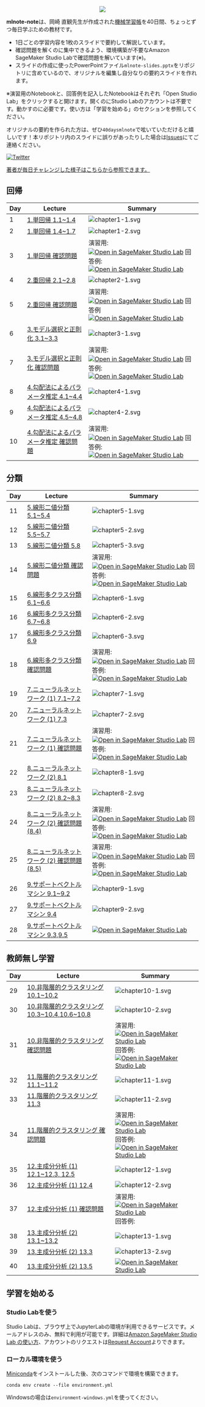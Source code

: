 <p align="center">
  <img src="https://github.com/icoxfog417/mlnote-note/raw/main/images/top.png">
</p>


**mlnote-note**は、岡崎 直観先生が作成された[機械学習帳](https://chokkan.github.io/mlnote/index.html)を40日間、ちょっとずつ毎日学ぶための教材です。

* 1日ごとの学習内容を1枚のスライドで要約して解説しています。
* 確認問題を解くのに集中できるよう、環境構築が不要なAmazon SageMaker Studio Labで確認問題を解いています(※)。
* スライドの作成に使ったPowerPointファイル`mlnote-slides.pptx`をリポジトリに含めているので、オリジナルを編集し自分なりの要約スライドを作れます。

※演習用のNotebookと、回答例を記入したNotebookはそれぞれ「Open Studio Lab」をクリックすると開けます。開くのにStudio Labのアカウントは不要です。動かすのに必要です。使い方は「学習を始める」のセクションを参照してください。

オリジナルの要約を作られた方は、ぜひ`40daysmlnote`で呟いていただけると嬉しいです！本リポジトリ内のスライドに誤りがあったりした場合は[Issues](https://github.com/icoxfog417/mlnote-note/issues)にてご連絡ください。

[![Twitter](https://img.shields.io/badge/Twitter-%231DA1F2.svg?style=for-the-badge&logo=Twitter&logoColor=white)](https://twitter.com/search?q=%2340daysmlnote&src=typed_query&f=live)

[著者が毎日チャレンジした様子はこちらから参照できます。](https://twitter.com/hashtag/30daymlnote?src=hashtag_click)

## 回帰

| Day | Lecture       | Summary |
|-----|---------------|---------|
|1    | [1.単回帰 1.1~1.4](https://chokkan.github.io/mlnote/regression/01sra.html)| ![chapter1-1.svg](notebooks/images/chapter1/chapter1-1.svg)  |
|2    | [1.単回帰 1.4~1.7](https://chokkan.github.io/mlnote/regression/01sra.html#a-b)| ![chapter1-2.svg](notebooks/images/chapter1/chapter1-2.svg)  |
|3    | [1.単回帰 確認問題](https://chokkan.github.io/mlnote/regression/01sra.html#id13) | 演習用:  [![Open in SageMaker Studio Lab](https://studiolab.sagemaker.aws/studiolab.svg)](https://studiolab.sagemaker.aws/import/github/icoxfog417/mlnote-note/blob/main/notebooks/chapter1.ipynb) 回答例: [![Open in SageMaker Studio Lab](https://studiolab.sagemaker.aws/studiolab.svg)](https://studiolab.sagemaker.aws/import/github/icoxfog417/mlnote-note/blob/main/notebooks/chapter1_answer.ipynb)|
|4    | [2.重回帰 2.1~2.8](https://chokkan.github.io/mlnote/regression/02mra.html)| ![chapter2-1.svg](notebooks/images/chapter2/chapter2-1.svg)  |
|5    | [2.重回帰 確認問題](https://chokkan.github.io/mlnote/regression/02mra.html#id17)| 演習用:[![Open in SageMaker Studio Lab](https://studiolab.sagemaker.aws/studiolab.svg)](https://studiolab.sagemaker.aws/import/github/icoxfog417/mlnote-note/blob/main/notebooks/chapter2.ipynb) 回答例 [![Open in SageMaker Studio Lab](https://studiolab.sagemaker.aws/studiolab.svg)](https://studiolab.sagemaker.aws/import/github/icoxfog417/mlnote-note/blob/main/notebooks/chapter2_answer.ipynb)|
|6    | [3.モデル選択と正則化 3.1~3.3](https://chokkan.github.io/mlnote/regression/03regularization.html)| ![chapter3-1.svg](notebooks/images/chapter3/chapter3-1.svg) |
|7    | [3.モデル選択と正則化 確認問題](https://chokkan.github.io/mlnote/regression/03regularization.html#id4)| 演習用:[![Open in SageMaker Studio Lab](https://studiolab.sagemaker.aws/studiolab.svg)](https://studiolab.sagemaker.aws/import/github/icoxfog417/mlnote-note/blob/main/notebooks/chapter3.ipynb) 回答例:[![Open in SageMaker Studio Lab](https://studiolab.sagemaker.aws/studiolab.svg)](https://studiolab.sagemaker.aws/import/github/icoxfog417/mlnote-note/blob/main/notebooks/chapter3_answer.ipynb) |
|8    | [4.勾配法によるパラメータ推定 4.1~4.4](https://chokkan.github.io/mlnote/regression/04sgd.html)| ![chapter4-1.svg](notebooks/images/chapter4/chapter4-1.svg) |
|9    | [4.勾配法によるパラメータ推定 4.5~4.8](https://chokkan.github.io/mlnote/regression/04sgd.html#id10)| ![chapter4-2.svg](notebooks/images/chapter4/chapter4-2.svg) |
|10   | [4.勾配法によるパラメータ推定 確認問題](https://chokkan.github.io/mlnote/regression/04sgd.html#id20) | 演習用: [![Open in SageMaker Studio Lab](https://studiolab.sagemaker.aws/studiolab.svg)](https://studiolab.sagemaker.aws/import/github/icoxfog417/mlnote-note/blob/main/notebooks/chapter4.ipynb) 回答例:[![Open in SageMaker Studio Lab](https://studiolab.sagemaker.aws/studiolab.svg)](https://studiolab.sagemaker.aws/import/github/icoxfog417/mlnote-note/blob/main/notebooks/chapter4_answer.ipynb) 

## 分類

| Day | Lecture       | Summary |
|-----|---------------|---------|
|11   | [5.線形二値分類 5.1~5.4](https://chokkan.github.io/mlnote/classification/01binary.html)| ![chapter5-1.svg](notebooks/images/chapter5/chapter5-1.svg)  |
|12   | [5.線形二値分類 5.5~5.7](https://chokkan.github.io/mlnote/classification/01binary.html#id7)| ![chapter5-2.svg](notebooks/images/chapter5/chapter5-2.svg)  |
|13   | [5.線形二値分類 5.8](https://chokkan.github.io/mlnote/classification/01binary.html#id11)| ![chapter5-3.svg](notebooks/images/chapter5/chapter5-3.svg)  |
|14   | [5.線形二値分類 確認問題](https://chokkan.github.io/mlnote/classification/01binary.html#id19)| 演習用:[![Open in SageMaker Studio Lab](https://studiolab.sagemaker.aws/studiolab.svg)](https://studiolab.sagemaker.aws/import/github/icoxfog417/mlnote-note/blob/main/notebooks/chapter5.ipynb) 回答例:[![Open in SageMaker Studio Lab](https://studiolab.sagemaker.aws/studiolab.svg)](https://studiolab.sagemaker.aws/import/github/icoxfog417/mlnote-note/blob/main/notebooks/chapter5_answer.ipynb) |
|15   | [6.線形多クラス分類 6.1~6.6](https://chokkan.github.io/mlnote/classification/02multi.html)| ![chapter6-1.svg](notebooks/images/chapter6/chapter6-1.svg)  |
|16   | [6.線形多クラス分類 6.7~6.8](https://chokkan.github.io/mlnote/classification/02multi.html#id10)| ![chapter6-2.svg](notebooks/images/chapter6/chapter6-2.svg)  |
|17   | [6.線形多クラス分類 6.9](https://chokkan.github.io/mlnote/classification/02multi.html#id13)| ![chapter6-3.svg](notebooks/images/chapter6/chapter6-3.svg)  |
|18   | [6.線形多クラス分類 確認問題](https://chokkan.github.io/mlnote/classification/02multi.html#id16)| 演習用:[![Open in SageMaker Studio Lab](https://studiolab.sagemaker.aws/studiolab.svg)](https://studiolab.sagemaker.aws/import/github/icoxfog417/mlnote-note/blob/main/notebooks/chapter6.ipynb) 回答例:[![Open in SageMaker Studio Lab](https://studiolab.sagemaker.aws/studiolab.svg)](https://studiolab.sagemaker.aws/import/github/icoxfog417/mlnote-note/blob/main/notebooks/chapter6_answer.ipynb)  |
|19   | [7.ニューラルネットワーク (1) 7.1~7.2](https://chokkan.github.io/mlnote/classification/03nn.html) | ![chapter7-1.svg](notebooks/images/chapter7/chapter7-1.svg) |
|20   | [7.ニューラルネットワーク (1) 7.3](https://chokkan.github.io/mlnote/classification/03nn.html#id18) | ![chapter7-2.svg](notebooks/images/chapter7/chapter7-2.svg) |
|21   | [7.ニューラルネットワーク (1) 確認問題](https://chokkan.github.io/mlnote/classification/03nn.html#id21)| 演習用:[![Open in SageMaker Studio Lab](https://studiolab.sagemaker.aws/studiolab.svg)](https://studiolab.sagemaker.aws/import/github/icoxfog417/mlnote-note/blob/main/notebooks/chapter7.ipynb) 回答例:[![Open in SageMaker Studio Lab](https://studiolab.sagemaker.aws/studiolab.svg)](https://studiolab.sagemaker.aws/import/github/icoxfog417/mlnote-note/blob/main/notebooks/chapter7_answer.ipynb) |
|22   | [8.ニューラルネットワーク (2) 8.1](https://chokkan.github.io/mlnote/classification/04nntrain.html) | ![chapter8-1.svg](notebooks/images/chapter8/chapter8-1.svg) |
|23   | [8.ニューラルネットワーク (2) 8.2~8.3](https://chokkan.github.io/mlnote/classification/04nntrain.html#nn) | ![chapter8-2.svg](notebooks/images/chapter8/chapter8-2.svg) |
|24   | [8.ニューラルネットワーク (2) 確認問題(8.4)](https://chokkan.github.io/mlnote/classification/04nntrain.html#id13)| 演習用:[![Open in SageMaker Studio Lab](https://studiolab.sagemaker.aws/studiolab.svg)](https://studiolab.sagemaker.aws/import/github/icoxfog417/mlnote-note/blob/main/notebooks/chapter8.ipynb) 回答例:[![Open in SageMaker Studio Lab](https://studiolab.sagemaker.aws/studiolab.svg)](https://studiolab.sagemaker.aws/import/github/icoxfog417/mlnote-note/blob/main/notebooks/chapter8_answer.ipynb)|
|25   | [8.ニューラルネットワーク (2) 確認問題(8.5)](https://chokkan.github.io/mlnote/classification/04nntrain.html#id13)| 演習用:[![Open in SageMaker Studio Lab](https://studiolab.sagemaker.aws/studiolab.svg)](https://studiolab.sagemaker.aws/import/github/icoxfog417/mlnote-note/blob/main/notebooks/chapter8.ipynb) 回答例:[![Open in SageMaker Studio Lab](https://studiolab.sagemaker.aws/studiolab.svg)](https://studiolab.sagemaker.aws/import/github/icoxfog417/mlnote-note/blob/main/notebooks/chapter8_answer.ipynb)|
|26   | [9.サポートベクトルマシン 9.1~9.2](https://chokkan.github.io/mlnote/classification/05svm.html) | ![chapter9-1.svg](notebooks/images/chapter9/chapter9-1.svg) |
|27   | [9.サポートベクトルマシン 9.4](https://chokkan.github.io/mlnote/classification/05svm.html#id6) | ![chapter9-2.svg](notebooks/images/chapter9/chapter9-2.svg) |
|28   | [9.サポートベクトルマシン 9.3,9.5](https://chokkan.github.io/mlnote/classification/05svm.html#svm)| [![Open in SageMaker Studio Lab](https://studiolab.sagemaker.aws/studiolab.svg)](https://studiolab.sagemaker.aws/import/github/icoxfog417/mlnote-note/blob/main/notebooks/chapter9_explain.ipynb)|

## 教師無し学習

| Day | Lecture       | Summary |
|-----|---------------|---------|
|29   | [10.非階層的クラスタリング 10.1~10.2](https://chokkan.github.io/mlnote/unsupervised/01kmeans.html) | ![chapter10-1.svg](notebooks/images/chapter10/chapter10-1.svg) |
|30   | [10.非階層的クラスタリング 10.3~10.4,10.6~10.8](https://chokkan.github.io/mlnote/unsupervised/01kmeans.html#lloyd) | ![chapter10-2.svg](notebooks/images/chapter10/chapter10-2.svg) |
|31   | [10.非階層的クラスタリング 確認問題](https://chokkan.github.io/mlnote/unsupervised/01kmeans.html#id20) | 演習用:[![Open in SageMaker Studio Lab](https://studiolab.sagemaker.aws/studiolab.svg)](https://studiolab.sagemaker.aws/import/github/icoxfog417/mlnote-note/blob/main/notebooks/chapter10.ipynb) 回答例:[![Open in SageMaker Studio Lab](https://studiolab.sagemaker.aws/studiolab.svg)](https://studiolab.sagemaker.aws/import/github/icoxfog417/mlnote-note/blob/main/notebooks/chapter10_answer.ipynb) |
|32   | [11.階層的クラスタリング 11.1~11.2](https://chokkan.github.io/mlnote/unsupervised/02hac.html) | ![chapter11-1.svg](notebooks/images/chapter11/chapter11-1.svg) |
|33   | [11.階層的クラスタリング 11.3](https://chokkan.github.io/mlnote/unsupervised/02hac.html#id10) | ![chapter11-2.svg](notebooks/images/chapter11/chapter11-2.svg) |
|34   | [11.階層的クラスタリング 確認問題](https://chokkan.github.io/mlnote/unsupervised/02hac.html#id19) | 演習用:[![Open in SageMaker Studio Lab](https://studiolab.sagemaker.aws/studiolab.svg)](https://studiolab.sagemaker.aws/import/github/icoxfog417/mlnote-note/blob/main/notebooks/chapter11.ipynb) 回答例:[![Open in SageMaker Studio Lab](https://studiolab.sagemaker.aws/studiolab.svg)](https://studiolab.sagemaker.aws/import/github/icoxfog417/mlnote-note/blob/main/notebooks/chapter11_answer.ipynb)|
|35   | [12.主成分分析 (1) 12.1~12.3, 12.5](https://chokkan.github.io/mlnote/unsupervised/03pca.html) | ![chapter12-1.svg](notebooks/images/chapter11/chapter12-1.svg) |
|36   | [12.主成分分析 (1) 12.4](https://chokkan.github.io/mlnote/unsupervised/03pca.html#id5) | ![chapter12-2.svg](notebooks/images/chapter12/chapter12-2.svg) |
|37   | [12.主成分分析 (1) 確認問題](https://chokkan.github.io/mlnote/unsupervised/03pca.html#id8) | 演習用:[![Open in SageMaker Studio Lab](https://studiolab.sagemaker.aws/studiolab.svg)](https://studiolab.sagemaker.aws/import/github/icoxfog417/mlnote-note/blob/main/notebooks/chapter12.ipynb) 回答例:|[![Open in SageMaker Studio Lab](https://studiolab.sagemaker.aws/studiolab.svg)](https://studiolab.sagemaker.aws/import/github/icoxfog417/mlnote-note/blob/main/notebooks/chapter12_answer.ipynb)　|
|38   | [13.主成分分析 (2) 13.1~13.2](https://chokkan.github.io/mlnote/unsupervised/04pca2.html) | ![chapter13-1.svg](notebooks/images/chapter13/chapter13-1.svg) |
|39   | [13.主成分分析 (2) 13.3](https://chokkan.github.io/mlnote/unsupervised/04pca2.html#id7) | ![chapter13-2.svg](notebooks/images/chapter13/chapter13-2.svg) |
|40   | [13.主成分分析 (2) 13.5](https://chokkan.github.io/mlnote/classification/05svm.html#svm)| [![Open in SageMaker Studio Lab](https://studiolab.sagemaker.aws/studiolab.svg)](https://studiolab.sagemaker.aws/import/github/icoxfog417/mlnote-note/blob/main/notebooks/chapter13.ipynb)|


## 学習を始める

### Studio Labを使う

Studio Labは、ブラウザ上でJupyterLabの環境が利用できるサービスです。メールアドレスのみ、無料で利用が可能です。詳細は[Amazon SageMaker Studio Lab の使い方](https://github.com/aws-sagemaker-jp/awesome-studio-lab-jp/blob/main/README_usage.md)、アカウントのリクエストは[Request Account](https://bit.ly/3sB7nC3)よりできます。

### ローカル環境を使う

[Miniconda](https://docs.conda.io/en/latest/miniconda.html)をインストールした後、次のコマンドで環境を構築できます。

`conda env create --file environment.yml`

Windowsの場合は`environment-windows.yml`を使ってください。
